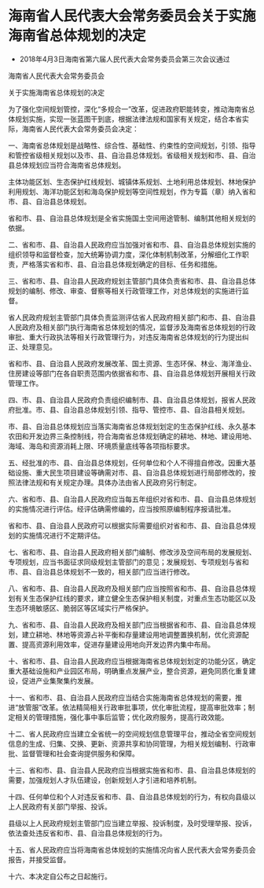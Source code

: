 # 海南省人民代表大会常务委员会关于实施海南省总体规划的决定

- 2018年4月3日海南省第六届人民代表大会常务委员会第三次会议通过

<!-- INFO END -->

海南省人民代表大会常务委员会

关于实施海南省总体规划的决定

为了强化空间规划管控，深化“多规合一”改革，促进政府职能转变，推动海南省总体规划实施，实现一张蓝图干到底，根据法律法规和国家有关规定，结合本省实际，海南省人民代表大会常务委员会决定：

一、海南省总体规划是战略性、综合性、基础性、约束性的空间规划，引领、指导和管控省级相关规划以及市、县、自治县总体规划。省级相关规划和市、县、自治县总体规划应当符合海南省总体规划。

主体功能区划、生态保护红线规划、城镇体系规划、土地利用总体规划、林地保护利用规划、海洋功能区划和海岛保护规划等空间性规划，作为专篇（章）纳入省和市、县、自治县总体规划。

省和市、县、自治县总体规划是全省实施国土空间用途管制、编制其他相关规划的依据。

二、省和市、县、自治县人民政府应当加强对省和市、县、自治县总体规划实施的组织领导和监督检查，加大统筹协调力度，深化体制机制改革，分解细化工作职责，严格落实省和市、县、自治县总体规划确定的目标、任务和措施。

三、省和市、县、自治县人民政府规划主管部门具体负责省和市、县、自治县总体规划的编制、修改、审查、督察等相关行政管理工作，对总体规划的实施进行监督。

省人民政府规划主管部门具体负责监测评估省人民政府相关部门和市、县、自治县人民政府及相关部门执行海南省总体规划的情况，监督涉及海南省总体规划的行政审批、重大行政执法等相关行政管理行为，对违反海南省总体规划的行为提出纠正、处理意见。

省和市、县、自治县人民政府发展改革、国土资源、生态环保、林业、海洋渔业、住房建设等部门在各自职责范围内依据省和市、县、自治县总体规划开展相关行政管理工作。

四、市、县、自治县人民政府负责组织编制市、县、自治县总体规划，报省人民政府批准。市、县、自治县总体规划引领、指导、管控市、县、自治县相关规划。

市、县、自治县总体规划应当落实海南省总体规划划定的生态保护红线、永久基本农田和开发边界三条控制线，符合海南省总体规划确定的耕地、林地、建设用地、海域、海岛和资源消耗上限、环境质量底线等各项指标要求。

五、经批准的市、县、自治县总体规划，任何单位和个人不得擅自修改。因重大基础设施、重大民生项目建设等确需对市、县、自治县总体规划进行局部修改的，按照法律法规和有关规定办理。具体办法由省人民政府另行制定。

六、省和市、县、自治县人民政府应当每五年组织对省和市、县、自治县总体规划的实施情况进行评估。经评估确需修编的，应当按照原编制程序报请批准。

省和市、县、自治县人民政府可以根据实际需要组织对省和市、县、自治县总体规划的实施情况进行不定期评估。

七、省和市、县、自治县人民政府相关部门编制、修改涉及空间布局的发展规划、专项规划，应当书面征求同级规划主管部门的意见；发展规划、专项规划与省和市、县、自治县总体规划不一致的，相关部门应当进行修改。

八、省和市、县、自治县人民政府及相关部门应当按照省和市、县、自治县总体规划有关生态保护红线的要求，建立健全生态保护相关制度，对重点生态功能区以及生态环境敏感区、脆弱区等区域实行严格保护。

九、省和市、县、自治县人民政府及相关部门应当根据省和市、县、自治县总体规划，建立耕地、林地等资源占补平衡和存量建设用地调整置换机制，优化资源配置、提高资源利用效率，促进存量建设用地向开发边界内集中布局。

十、省和市、县、自治县人民政府应当根据海南省总体规划划定的功能分区，确定重大基础设施和产业园区布局，明确重点发展产业，整合资源，避免同质化重复建设，促进产业集聚集约发展。

十一、省和市、县、自治县人民政府应当结合实施海南省总体规划的需要，推进“放管服”改革。依法精简相关行政审批事项，优化审批流程，提高审批效率；制定相关的管理措施，强化事中事后监管；优化政府服务，提高行政效能。

十二、省人民政府应当建立全省统一的空间规划信息管理平台，推动全省空间规划信息的生成、归集、交换、更新、资源共享和协同管理，为相关规划编制、行政审批、监督管理和社会查询提供服务和保障。

十三、省和市、县、自治县人民政府应当根据实施省和市、县、自治县总体规划的需要，加强规划人才队伍建设，创新规划人才引进和培养机制。

十四、任何单位和个人对违反省和市、县、自治县总体规划的行为，有权向县级以上人民政府有关部门举报、投诉。

县级以上人民政府规划主管部门应当建立举报、投诉制度，及时受理举报、投诉，依法查处违反省和市、县、自治县总体规划的行为。

十五、省人民政府应当将海南省总体规划的实施情况向省人民代表大会常务委员会报告，并接受监督。

十六、本决定自公布之日起施行。
